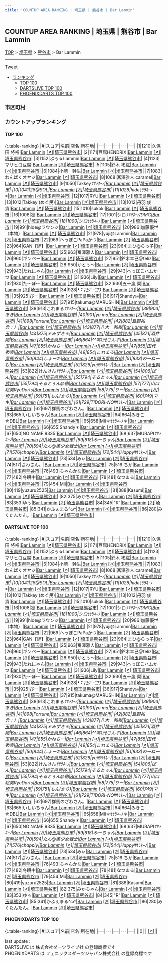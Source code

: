 ```yaml
---
title: 'COUNTUP AREA RANKING | 埼玉県 | 熊谷市 | Bar Lammin'
---
```

## COUNTUP AREA RANKING | 埼玉県 | 熊谷市 | Bar Lammin

[TOP](/darts/rank/) > [埼玉県](/darts/rank/埼玉県/) > [熊谷市](/darts/rank/埼玉県/熊谷市/) > Bar Lammin

___

<a href="https://twitter.com/share?ref_src=twsrc%5Etfw" data-text="COUNTUP AREA RANKING | 埼玉県熊谷市Bar Lammin" class="twitter-share-button" data-hashtags="DARTSLIVE,PHOENIXDARTS,darts,ダーツ" data-show-count="false">Tweet</a>

* [ランキング](#カウントアップランキング)
    * [TOP 100](#top-100)
    * [DARTSLIVE TOP 100](#dartslive-top-100)
    * [PHOENIXDARTS TOP 100](#phoenixdarts-top-100)

### 市区町村

<ul>

</ul>

### カウントアップランキング

#### TOP 100



{:.table-ranking}
|#|スコア|名前|店名|所在地|
|---|---|---|---|---|
|1|1210|<span class="rank-name-dl">久保田 將裕</span>|<a href="/darts/rank/shops/8ef6891cdf3d7c820d9b047a20a7ba1e.html">Bar Lammin</a> <a href="https://search.dartslive.com/jp/shop/8ef6891cdf3d7c820d9b047a20a7ba1e">[↗]</a>|<a href="/darts/rank/埼玉県/熊谷市">埼玉県熊谷市</a>|
|2|1171|<span class="rank-name-dl">豆腐HENDRIX</span>|<a href="/darts/rank/shops/8ef6891cdf3d7c820d9b047a20a7ba1e.html">Bar Lammin</a> <a href="https://search.dartslive.com/jp/shop/8ef6891cdf3d7c820d9b047a20a7ba1e">[↗]</a>|<a href="/darts/rank/埼玉県/熊谷市">埼玉県熊谷市</a>|
|3|1152|<span class="rank-name-dl">ぶぅ☆Lammin</span>|<a href="/darts/rank/shops/8ef6891cdf3d7c820d9b047a20a7ba1e.html">Bar Lammin</a> <a href="https://search.dartslive.com/jp/shop/8ef6891cdf3d7c820d9b047a20a7ba1e">[↗]</a>|<a href="/darts/rank/埼玉県/熊谷市">埼玉県熊谷市</a>|
|4|1123|<span class="rank-name-dl">マサヒロ豆腐</span>|<a href="/darts/rank/shops/8ef6891cdf3d7c820d9b047a20a7ba1e.html">Bar Lammin</a> <a href="https://search.dartslive.com/jp/shop/8ef6891cdf3d7c820d9b047a20a7ba1e">[↗]</a>|<a href="/darts/rank/埼玉県/熊谷市">埼玉県熊谷市</a>|
|5|1105|<span class="rank-name-dl">鈴木 彬紘</span>|<a href="/darts/rank/shops/8ef6891cdf3d7c820d9b047a20a7ba1e.html">Bar Lammin</a> <a href="https://search.dartslive.com/jp/shop/8ef6891cdf3d7c820d9b047a20a7ba1e">[↗]</a>|<a href="/darts/rank/埼玉県/熊谷市">埼玉県熊谷市</a>|
|6|1084|<span class="rank-name-dl">小﨑　幹生</span>|<a href="/darts/rank/shops/8ef6891cdf3d7c820d9b047a20a7ba1e.html">Bar Lammin</a> <a href="https://search.dartslive.com/jp/shop/8ef6891cdf3d7c820d9b047a20a7ba1e">[↗]</a>|<a href="/darts/rank/埼玉県/熊谷市">埼玉県熊谷市</a>|
|7|1083|<span class="rank-name-dl">わんぱくオヤジ</span>|<a href="/darts/rank/shops/8ef6891cdf3d7c820d9b047a20a7ba1e.html">Bar Lammin</a> <a href="https://search.dartslive.com/jp/shop/8ef6891cdf3d7c820d9b047a20a7ba1e">[↗]</a>|<a href="/darts/rank/埼玉県/熊谷市">埼玉県熊谷市</a>|
|8|1068|<span class="rank-name-dl">冨澤雅人 caramel</span>|<a href="/darts/rank/shops/8ef6891cdf3d7c820d9b047a20a7ba1e.html">Bar Lammin</a> <a href="https://search.dartslive.com/jp/shop/8ef6891cdf3d7c820d9b047a20a7ba1e">[↗]</a>|<a href="/darts/rank/埼玉県/熊谷市">埼玉県熊谷市</a>|
|9|1050|<span class="rank-name-dl">Takkey*ｻｻﾗﾈｰﾉ</span>|<a href="/darts/rank/shops/8ef6891cdf3d7c820d9b047a20a7ba1e.html">Bar Lammin</a> <a href="https://search.dartslive.com/jp/shop/8ef6891cdf3d7c820d9b047a20a7ba1e">[↗]</a>|<a href="/darts/rank/埼玉県/熊谷市">埼玉県熊谷市</a>|
|10|1041|<span class="rank-name-dl">28@SOL</span>|<a href="/darts/rank/shops/8ef6891cdf3d7c820d9b047a20a7ba1e.html">Bar Lammin</a> <a href="https://search.dartslive.com/jp/shop/8ef6891cdf3d7c820d9b047a20a7ba1e">[↗]</a>|<a href="/darts/rank/埼玉県/熊谷市">埼玉県熊谷市</a>|
|11|1026|<span class="rank-name-dl">hide*ｻｻﾗﾈｰﾉ*</span>|<a href="/darts/rank/shops/8ef6891cdf3d7c820d9b047a20a7ba1e.html">Bar Lammin</a> <a href="https://search.dartslive.com/jp/shop/8ef6891cdf3d7c820d9b047a20a7ba1e">[↗]</a>|<a href="/darts/rank/埼玉県/熊谷市">埼玉県熊谷市</a>|
|12|1017|<span class="rank-name-dl">RYU</span>|<a href="/darts/rank/shops/8ef6891cdf3d7c820d9b047a20a7ba1e.html">Bar Lammin</a> <a href="https://search.dartslive.com/jp/shop/8ef6891cdf3d7c820d9b047a20a7ba1e">[↗]</a>|<a href="/darts/rank/埼玉県/熊谷市">埼玉県熊谷市</a>|
|13|1012|<span class="rank-name-dl">Takkey (めぐ民)</span>|<a href="/darts/rank/shops/8ef6891cdf3d7c820d9b047a20a7ba1e.html">Bar Lammin</a> <a href="https://search.dartslive.com/jp/shop/8ef6891cdf3d7c820d9b047a20a7ba1e">[↗]</a>|<a href="/darts/rank/埼玉県/熊谷市">埼玉県熊谷市</a>|
|13|1012|<span class="rank-name-dl">丹羽 俊貴</span>|<a href="/darts/rank/shops/8ef6891cdf3d7c820d9b047a20a7ba1e.html">Bar Lammin</a> <a href="https://search.dartslive.com/jp/shop/8ef6891cdf3d7c820d9b047a20a7ba1e">[↗]</a>|<a href="/darts/rank/埼玉県/熊谷市">埼玉県熊谷市</a>|
|15|1010|<span class="rank-name-dl">sukoki</span>|<a href="/darts/rank/shops/8ef6891cdf3d7c820d9b047a20a7ba1e.html">Bar Lammin</a> <a href="https://search.dartslive.com/jp/shop/8ef6891cdf3d7c820d9b047a20a7ba1e">[↗]</a>|<a href="/darts/rank/埼玉県/熊谷市">埼玉県熊谷市</a>|
|16|1008|<span class="rank-name-dl">凛</span>|<a href="/darts/rank/shops/8ef6891cdf3d7c820d9b047a20a7ba1e.html">Bar Lammin</a> <a href="https://search.dartslive.com/jp/shop/8ef6891cdf3d7c820d9b047a20a7ba1e">[↗]</a>|<a href="/darts/rank/埼玉県/熊谷市">埼玉県熊谷市</a>|
|17|1001|<span class="rank-name-dl">シロ*ｻｻﾗﾈｰﾉ/DMC</span>|<a href="/darts/rank/shops/8ef6891cdf3d7c820d9b047a20a7ba1e.html">Bar Lammin</a> <a href="https://search.dartslive.com/jp/shop/8ef6891cdf3d7c820d9b047a20a7ba1e">[↗]</a>|<a href="/darts/rank/埼玉県/熊谷市">埼玉県熊谷市</a>|
|18|1000|<span class="rank-name-dl">シロ*ｻｻﾗﾈｰﾉ</span>|<a href="/darts/rank/shops/8ef6891cdf3d7c820d9b047a20a7ba1e.html">Bar Lammin</a> <a href="https://search.dartslive.com/jp/shop/8ef6891cdf3d7c820d9b047a20a7ba1e">[↗]</a>|<a href="/darts/rank/埼玉県/熊谷市">埼玉県熊谷市</a>|
|19|991|<span class="rank-name-dl">hide@ラウンジ</span>|<a href="/darts/rank/shops/8ef6891cdf3d7c820d9b047a20a7ba1e.html">Bar Lammin</a> <a href="https://search.dartslive.com/jp/shop/8ef6891cdf3d7c820d9b047a20a7ba1e">[↗]</a>|<a href="/darts/rank/埼玉県/熊谷市">埼玉県熊谷市</a>|
|20|986|<span class="rank-name-dl">加藤優世（本物）</span>|<a href="/darts/rank/shops/8ef6891cdf3d7c820d9b047a20a7ba1e.html">Bar Lammin</a> <a href="https://search.dartslive.com/jp/shop/8ef6891cdf3d7c820d9b047a20a7ba1e">[↗]</a>|<a href="/darts/rank/埼玉県/熊谷市">埼玉県熊谷市</a>|
|21|978|<span class="rank-name-dl">yuji@Lammin</span>|<a href="/darts/rank/shops/8ef6891cdf3d7c820d9b047a20a7ba1e.html">Bar Lammin</a> <a href="https://search.dartslive.com/jp/shop/8ef6891cdf3d7c820d9b047a20a7ba1e">[↗]</a>|<a href="/darts/rank/埼玉県/熊谷市">埼玉県熊谷市</a>|
|22|969|<span class="rank-name-dl">へっぽこPaPaかつ</span>|<a href="/darts/rank/shops/8ef6891cdf3d7c820d9b047a20a7ba1e.html">Bar Lammin</a> <a href="https://search.dartslive.com/jp/shop/8ef6891cdf3d7c820d9b047a20a7ba1e">[↗]</a>|<a href="/darts/rank/埼玉県/熊谷市">埼玉県熊谷市</a>|
|23|964|<span class="rank-name-dl">GAN【絆】</span>|<a href="/darts/rank/shops/8ef6891cdf3d7c820d9b047a20a7ba1e.html">Bar Lammin</a> <a href="https://search.dartslive.com/jp/shop/8ef6891cdf3d7c820d9b047a20a7ba1e">[↗]</a>|<a href="/darts/rank/埼玉県/熊谷市">埼玉県熊谷市</a>|
|23|964|<span class="rank-name-dl">まひ@らっ子</span>|<a href="/darts/rank/shops/8ef6891cdf3d7c820d9b047a20a7ba1e.html">Bar Lammin</a> <a href="https://search.dartslive.com/jp/shop/8ef6891cdf3d7c820d9b047a20a7ba1e">[↗]</a>|<a href="/darts/rank/埼玉県/熊谷市">埼玉県熊谷市</a>|
|25|963|<span class="rank-name-dl">冨澤雅人</span>|<a href="/darts/rank/shops/8ef6891cdf3d7c820d9b047a20a7ba1e.html">Bar Lammin</a> <a href="https://search.dartslive.com/jp/shop/8ef6891cdf3d7c820d9b047a20a7ba1e">[↗]</a>|<a href="/darts/rank/埼玉県/熊谷市">埼玉県熊谷市</a>|
|26|960|<span class="rank-name-dl">ギンペー</span>|<a href="/darts/rank/shops/8ef6891cdf3d7c820d9b047a20a7ba1e.html">Bar Lammin</a> <a href="https://search.dartslive.com/jp/shop/8ef6891cdf3d7c820d9b047a20a7ba1e">[↗]</a>|<a href="/darts/rank/埼玉県/熊谷市">埼玉県熊谷市</a>|
|27|951|<span class="rank-name-dl">鈴木幸己＠feliz</span>|<a href="/darts/rank/shops/8ef6891cdf3d7c820d9b047a20a7ba1e.html">Bar Lammin</a> <a href="https://search.dartslive.com/jp/shop/8ef6891cdf3d7c820d9b047a20a7ba1e">[↗]</a>|<a href="/darts/rank/埼玉県/熊谷市">埼玉県熊谷市</a>|
|28|950|<span class="rank-name-dl">かとぅ〜</span>|<a href="/darts/rank/shops/8ef6891cdf3d7c820d9b047a20a7ba1e.html">Bar Lammin</a> <a href="https://search.dartslive.com/jp/shop/8ef6891cdf3d7c820d9b047a20a7ba1e">[↗]</a>|<a href="/darts/rank/埼玉県/熊谷市">埼玉県熊谷市</a>|
|29|943|<span class="rank-name-dl">たれにゃん</span>|<a href="/darts/rank/shops/8ef6891cdf3d7c820d9b047a20a7ba1e.html">Bar Lammin</a> <a href="https://search.dartslive.com/jp/shop/8ef6891cdf3d7c820d9b047a20a7ba1e">[↗]</a>|<a href="/darts/rank/埼玉県/熊谷市">埼玉県熊谷市</a>|
|29|943|<span class="rank-name-dl">へっぽこハムかつ</span>|<a href="/darts/rank/shops/8ef6891cdf3d7c820d9b047a20a7ba1e.html">Bar Lammin</a> <a href="https://search.dartslive.com/jp/shop/8ef6891cdf3d7c820d9b047a20a7ba1e">[↗]</a>|<a href="/darts/rank/埼玉県/熊谷市">埼玉県熊谷市</a>|
|31|936|<span class="rank-name-dl">Lily</span>|<a href="/darts/rank/shops/8ef6891cdf3d7c820d9b047a20a7ba1e.html">Bar Lammin</a> <a href="https://search.dartslive.com/jp/shop/8ef6891cdf3d7c820d9b047a20a7ba1e">[↗]</a>|<a href="/darts/rank/埼玉県/熊谷市">埼玉県熊谷市</a>|
|32|930|<span class="rank-name-dl">た～ぼ～</span>|<a href="/darts/rank/shops/8ef6891cdf3d7c820d9b047a20a7ba1e.html">Bar Lammin</a> <a href="https://search.dartslive.com/jp/shop/8ef6891cdf3d7c820d9b047a20a7ba1e">[↗]</a>|<a href="/darts/rank/埼玉県/熊谷市">埼玉県熊谷市</a>|
|32|930|<span class="rank-name-dl">五十嵐 翼</span>|<a href="/darts/rank/shops/8ef6891cdf3d7c820d9b047a20a7ba1e.html">Bar Lammin</a> <a href="https://search.dartslive.com/jp/shop/8ef6891cdf3d7c820d9b047a20a7ba1e">[↗]</a>|<a href="/darts/rank/埼玉県/熊谷市">埼玉県熊谷市</a>|
|34|928|<span class="rank-name-dl">⠃⠍卍ｼﾞｰﾆｱｽ</span>|<a href="/darts/rank/shops/8ef6891cdf3d7c820d9b047a20a7ba1e.html">Bar Lammin</a> <a href="https://search.dartslive.com/jp/shop/8ef6891cdf3d7c820d9b047a20a7ba1e">[↗]</a>|<a href="/darts/rank/埼玉県/熊谷市">埼玉県熊谷市</a>|
|35|925|<span class="rank-name-dl">びー</span>|<a href="/darts/rank/shops/8ef6891cdf3d7c820d9b047a20a7ba1e.html">Bar Lammin</a> <a href="https://search.dartslive.com/jp/shop/8ef6891cdf3d7c820d9b047a20a7ba1e">[↗]</a>|<a href="/darts/rank/埼玉県/熊谷市">埼玉県熊谷市</a>|
|36|917|<span class="rank-name-dl">Shandy◎</span>|<a href="/darts/rank/shops/8ef6891cdf3d7c820d9b047a20a7ba1e.html">Bar Lammin</a> <a href="https://search.dartslive.com/jp/shop/8ef6891cdf3d7c820d9b047a20a7ba1e">[↗]</a>|<a href="/darts/rank/埼玉県/熊谷市">埼玉県熊谷市</a>|
|37|915|<span class="rank-name-dl">takuma@MARUSHIN</span>|<a href="/darts/rank/shops/8ef6891cdf3d7c820d9b047a20a7ba1e.html">Bar Lammin</a> <a href="https://search.dartslive.com/jp/shop/8ef6891cdf3d7c820d9b047a20a7ba1e">[↗]</a>|<a href="/darts/rank/埼玉県/熊谷市">埼玉県熊谷市</a>|
|38|913|<span class="rank-name-dl">これまる*ｻｻﾗﾈｰﾉ</span>|<a href="/darts/rank/shops/8ef6891cdf3d7c820d9b047a20a7ba1e.html">Bar Lammin</a> <a href="https://search.dartslive.com/jp/shop/8ef6891cdf3d7c820d9b047a20a7ba1e">[↗]</a>|<a href="/darts/rank/埼玉県/熊谷市">埼玉県熊谷市</a>|
|39|903|<span class="rank-name-dl">あき</span>|<a href="/darts/rank/shops/8ef6891cdf3d7c820d9b047a20a7ba1e.html">Bar Lammin</a> <a href="https://search.dartslive.com/jp/shop/8ef6891cdf3d7c820d9b047a20a7ba1e">[↗]</a>|<a href="/darts/rank/埼玉県/熊谷市">埼玉県熊谷市</a>|
|40|901|<span class="rank-name-dl">yu.ma</span>|<a href="/darts/rank/shops/8ef6891cdf3d7c820d9b047a20a7ba1e.html">Bar Lammin</a> <a href="https://search.dartslive.com/jp/shop/8ef6891cdf3d7c820d9b047a20a7ba1e">[↗]</a>|<a href="/darts/rank/埼玉県/熊谷市">埼玉県熊谷市</a>|
|41|898|<span class="rank-name-dl">Fortune</span>|<a href="/darts/rank/shops/8ef6891cdf3d7c820d9b047a20a7ba1e.html">Bar Lammin</a> <a href="https://search.dartslive.com/jp/shop/8ef6891cdf3d7c820d9b047a20a7ba1e">[↗]</a>|<a href="/darts/rank/埼玉県/熊谷市">埼玉県熊谷市</a>|
|42|882|<span class="rank-name-dl">島野祐典；）</span>|<a href="/darts/rank/shops/8ef6891cdf3d7c820d9b047a20a7ba1e.html">Bar Lammin</a> <a href="https://search.dartslive.com/jp/shop/8ef6891cdf3d7c820d9b047a20a7ba1e">[↗]</a>|<a href="/darts/rank/埼玉県/熊谷市">埼玉県熊谷市</a>|
|43|877|<span class="rank-name-dl">八木　和樹</span>|<a href="/darts/rank/shops/8ef6891cdf3d7c820d9b047a20a7ba1e.html">Bar Lammin</a> <a href="https://search.dartslive.com/jp/shop/8ef6891cdf3d7c820d9b047a20a7ba1e">[↗]</a>|<a href="/darts/rank/埼玉県/熊谷市">埼玉県熊谷市</a>|
|44|875|<span class="rank-name-dl">☞みずき☜</span>|<a href="/darts/rank/shops/8ef6891cdf3d7c820d9b047a20a7ba1e.html">Bar Lammin</a> <a href="https://search.dartslive.com/jp/shop/8ef6891cdf3d7c820d9b047a20a7ba1e">[↗]</a>|<a href="/darts/rank/埼玉県/熊谷市">埼玉県熊谷市</a>|
|45|871|<span class="rank-name-dl">酒井　剛</span>|<a href="/darts/rank/shops/8ef6891cdf3d7c820d9b047a20a7ba1e.html">Bar Lammin</a> <a href="https://search.dartslive.com/jp/shop/8ef6891cdf3d7c820d9b047a20a7ba1e">[↗]</a>|<a href="/darts/rank/埼玉県/熊谷市">埼玉県熊谷市</a>|
|46|864|<span class="rank-name-dl">^^零1兄さん平</span>|<a href="/darts/rank/shops/8ef6891cdf3d7c820d9b047a20a7ba1e.html">Bar Lammin</a> <a href="https://search.dartslive.com/jp/shop/8ef6891cdf3d7c820d9b047a20a7ba1e">[↗]</a>|<a href="/darts/rank/埼玉県/熊谷市">埼玉県熊谷市</a>|
|47|855|<span class="rank-name-dl">かねちー</span>|<a href="/darts/rank/shops/8ef6891cdf3d7c820d9b047a20a7ba1e.html">Bar Lammin</a> <a href="https://search.dartslive.com/jp/shop/8ef6891cdf3d7c820d9b047a20a7ba1e">[↗]</a>|<a href="/darts/rank/埼玉県/熊谷市">埼玉県熊谷市</a>|
|47|855|<span class="rank-name-dl">田代　秀実</span>|<a href="/darts/rank/shops/8ef6891cdf3d7c820d9b047a20a7ba1e.html">Bar Lammin</a> <a href="https://search.dartslive.com/jp/shop/8ef6891cdf3d7c820d9b047a20a7ba1e">[↗]</a>|<a href="/darts/rank/埼玉県/熊谷市">埼玉県熊谷市</a>|
|49|854|<span class="rank-name-dl">これまる</span>|<a href="/darts/rank/shops/8ef6891cdf3d7c820d9b047a20a7ba1e.html">Bar Lammin</a> <a href="https://search.dartslive.com/jp/shop/8ef6891cdf3d7c820d9b047a20a7ba1e">[↗]</a>|<a href="/darts/rank/埼玉県/熊谷市">埼玉県熊谷市</a>|
|50|844|<span class="rank-name-dl">しょーた</span>|<a href="/darts/rank/shops/8ef6891cdf3d7c820d9b047a20a7ba1e.html">Bar Lammin</a> <a href="https://search.dartslive.com/jp/shop/8ef6891cdf3d7c820d9b047a20a7ba1e">[↗]</a>|<a href="/darts/rank/埼玉県/熊谷市">埼玉県熊谷市</a>|
|51|833|<span class="rank-name-dl">のーねーむ</span>|<a href="/darts/rank/shops/8ef6891cdf3d7c820d9b047a20a7ba1e.html">Bar Lammin</a> <a href="https://search.dartslive.com/jp/shop/8ef6891cdf3d7c820d9b047a20a7ba1e">[↗]</a>|<a href="/darts/rank/埼玉県/熊谷市">埼玉県熊谷市</a>|
|52|826|<span class="rank-name-dl">yuji*ｻｻﾗﾈｰﾉ</span>|<a href="/darts/rank/shops/8ef6891cdf3d7c820d9b047a20a7ba1e.html">Bar Lammin</a> <a href="https://search.dartslive.com/jp/shop/8ef6891cdf3d7c820d9b047a20a7ba1e">[↗]</a>|<a href="/darts/rank/埼玉県/熊谷市">埼玉県熊谷市</a>|
|53|822|<span class="rank-name-dl">けんけん*ｻｻﾗﾈｰﾉ</span>|<a href="/darts/rank/shops/8ef6891cdf3d7c820d9b047a20a7ba1e.html">Bar Lammin</a> <a href="https://search.dartslive.com/jp/shop/8ef6891cdf3d7c820d9b047a20a7ba1e">[↗]</a>|<a href="/darts/rank/埼玉県/熊谷市">埼玉県熊谷市</a>|
|54|806|<span class="rank-name-dl">ぱん</span>|<a href="/darts/rank/shops/8ef6891cdf3d7c820d9b047a20a7ba1e.html">Bar Lammin</a> <a href="https://search.dartslive.com/jp/shop/8ef6891cdf3d7c820d9b047a20a7ba1e">[↗]</a>|<a href="/darts/rank/埼玉県/熊谷市">埼玉県熊谷市</a>|
|55|794|<span class="rank-name-dl">そるとぅん</span>|<a href="/darts/rank/shops/8ef6891cdf3d7c820d9b047a20a7ba1e.html">Bar Lammin</a> <a href="https://search.dartslive.com/jp/shop/8ef6891cdf3d7c820d9b047a20a7ba1e">[↗]</a>|<a href="/darts/rank/埼玉県/熊谷市">埼玉県熊谷市</a>|
|55|794|<span class="rank-name-dl">そるとぅん@樹</span>|<a href="/darts/rank/shops/8ef6891cdf3d7c820d9b047a20a7ba1e.html">Bar Lammin</a> <a href="https://search.dartslive.com/jp/shop/8ef6891cdf3d7c820d9b047a20a7ba1e">[↗]</a>|<a href="/darts/rank/埼玉県/熊谷市">埼玉県熊谷市</a>|
|57|777|<span class="rank-name-dl">山口絵美RyuDarts</span>|<a href="/darts/rank/shops/8ef6891cdf3d7c820d9b047a20a7ba1e.html">Bar Lammin</a> <a href="https://search.dartslive.com/jp/shop/8ef6891cdf3d7c820d9b047a20a7ba1e">[↗]</a>|<a href="/darts/rank/埼玉県/熊谷市">埼玉県熊谷市</a>|
|58|775|<span class="rank-name-dl">りー</span>|<a href="/darts/rank/shops/8ef6891cdf3d7c820d9b047a20a7ba1e.html">Bar Lammin</a> <a href="https://search.dartslive.com/jp/shop/8ef6891cdf3d7c820d9b047a20a7ba1e">[↗]</a>|<a href="/darts/rank/埼玉県/熊谷市">埼玉県熊谷市</a>|
|59|751|<span class="rank-name-dl">もん(かり)</span>|<a href="/darts/rank/shops/8ef6891cdf3d7c820d9b047a20a7ba1e.html">Bar Lammin</a> <a href="https://search.dartslive.com/jp/shop/8ef6891cdf3d7c820d9b047a20a7ba1e">[↗]</a>|<a href="/darts/rank/埼玉県/熊谷市">埼玉県熊谷市</a>|
|60|749|<span class="rank-name-dl">マキ</span>|<a href="/darts/rank/shops/8ef6891cdf3d7c820d9b047a20a7ba1e.html">Bar Lammin</a> <a href="https://search.dartslive.com/jp/shop/8ef6891cdf3d7c820d9b047a20a7ba1e">[↗]</a>|<a href="/darts/rank/埼玉県/熊谷市">埼玉県熊谷市</a>|
|61|729|<span class="rank-name-dl">TIDORI-NO*ｻｻﾗﾈｰﾉ</span>|<a href="/darts/rank/shops/8ef6891cdf3d7c820d9b047a20a7ba1e.html">Bar Lammin</a> <a href="https://search.dartslive.com/jp/shop/8ef6891cdf3d7c820d9b047a20a7ba1e">[↗]</a>|<a href="/darts/rank/埼玉県/熊谷市">埼玉県熊谷市</a>|
|62|697|<span class="rank-name-dl">群馬のざわさん。</span>|<a href="/darts/rank/shops/8ef6891cdf3d7c820d9b047a20a7ba1e.html">Bar Lammin</a> <a href="https://search.dartslive.com/jp/shop/8ef6891cdf3d7c820d9b047a20a7ba1e">[↗]</a>|<a href="/darts/rank/埼玉県/熊谷市">埼玉県熊谷市</a>|
|63|665|<span class="rank-name-dl">いしいちゃん</span>|<a href="/darts/rank/shops/8ef6891cdf3d7c820d9b047a20a7ba1e.html">Bar Lammin</a> <a href="https://search.dartslive.com/jp/shop/8ef6891cdf3d7c820d9b047a20a7ba1e">[↗]</a>|<a href="/darts/rank/埼玉県/熊谷市">埼玉県熊谷市</a>|
|64|664|<span class="rank-name-dl">みきこ☆DBL</span>|<a href="/darts/rank/shops/8ef6891cdf3d7c820d9b047a20a7ba1e.html">Bar Lammin</a> <a href="https://search.dartslive.com/jp/shop/8ef6891cdf3d7c820d9b047a20a7ba1e">[↗]</a>|<a href="/darts/rank/埼玉県/熊谷市">埼玉県熊谷市</a>|
|65|658|<span class="rank-name-dl">Mii＊ｻｻﾗﾈｰﾉ＊</span>|<a href="/darts/rank/shops/8ef6891cdf3d7c820d9b047a20a7ba1e.html">Bar Lammin</a> <a href="https://search.dartslive.com/jp/shop/8ef6891cdf3d7c820d9b047a20a7ba1e">[↗]</a>|<a href="/darts/rank/埼玉県/熊谷市">埼玉県熊谷市</a>|
|66|655|<span class="rank-name-dl">Shandy＊</span>|<a href="/darts/rank/shops/8ef6891cdf3d7c820d9b047a20a7ba1e.html">Bar Lammin</a> <a href="https://search.dartslive.com/jp/shop/8ef6891cdf3d7c820d9b047a20a7ba1e">[↗]</a>|<a href="/darts/rank/埼玉県/熊谷市">埼玉県熊谷市</a>|
|67|650|<span class="rank-name-dl">NO NAME 9335</span>|<a href="/darts/rank/shops/8ef6891cdf3d7c820d9b047a20a7ba1e.html">Bar Lammin</a> <a href="https://search.dartslive.com/jp/shop/8ef6891cdf3d7c820d9b047a20a7ba1e">[↗]</a>|<a href="/darts/rank/埼玉県/熊谷市">埼玉県熊谷市</a>|
|68|637|<span class="rank-name-dl">MURAPI*ｻｻﾗﾈｰﾉ</span>|<a href="/darts/rank/shops/8ef6891cdf3d7c820d9b047a20a7ba1e.html">Bar Lammin</a> <a href="https://search.dartslive.com/jp/shop/8ef6891cdf3d7c820d9b047a20a7ba1e">[↗]</a>|<a href="/darts/rank/埼玉県/熊谷市">埼玉県熊谷市</a>|
|69|618|<span class="rank-name-dl">みーちゃん</span>|<a href="/darts/rank/shops/8ef6891cdf3d7c820d9b047a20a7ba1e.html">Bar Lammin</a> <a href="https://search.dartslive.com/jp/shop/8ef6891cdf3d7c820d9b047a20a7ba1e">[↗]</a>|<a href="/darts/rank/埼玉県/熊谷市">埼玉県熊谷市</a>|
|70|594|<span class="rank-name-dl">たん@美少女戦士</span>|<a href="/darts/rank/shops/8ef6891cdf3d7c820d9b047a20a7ba1e.html">Bar Lammin</a> <a href="https://search.dartslive.com/jp/shop/8ef6891cdf3d7c820d9b047a20a7ba1e">[↗]</a>|<a href="/darts/rank/埼玉県/熊谷市">埼玉県熊谷市</a>|
|71|576|<span class="rank-name-dl">chappiy</span>|<a href="/darts/rank/shops/8ef6891cdf3d7c820d9b047a20a7ba1e.html">Bar Lammin</a> <a href="https://search.dartslive.com/jp/shop/8ef6891cdf3d7c820d9b047a20a7ba1e">[↗]</a>|<a href="/darts/rank/埼玉県/熊谷市">埼玉県熊谷市</a>|
|72|544|<span class="rank-name-dl">Happy*ｻｻﾗﾈｰﾉ</span>|<a href="/darts/rank/shops/8ef6891cdf3d7c820d9b047a20a7ba1e.html">Bar Lammin</a> <a href="https://search.dartslive.com/jp/shop/8ef6891cdf3d7c820d9b047a20a7ba1e">[↗]</a>|<a href="/darts/rank/埼玉県/熊谷市">埼玉県熊谷市</a>|
|73|534|<span class="rank-name-dl">みぃ</span>|<a href="/darts/rank/shops/8ef6891cdf3d7c820d9b047a20a7ba1e.html">Bar Lammin</a> <a href="https://search.dartslive.com/jp/shop/8ef6891cdf3d7c820d9b047a20a7ba1e">[↗]</a>|<a href="/darts/rank/埼玉県/熊谷市">埼玉県熊谷市</a>|
|74|517|<span class="rank-name-dl">ざわさん。</span>|<a href="/darts/rank/shops/8ef6891cdf3d7c820d9b047a20a7ba1e.html">Bar Lammin</a> <a href="https://search.dartslive.com/jp/shop/8ef6891cdf3d7c820d9b047a20a7ba1e">[↗]</a>|<a href="/darts/rank/埼玉県/熊谷市">埼玉県熊谷市</a>|
|75|516|<span class="rank-name-dl">ちか</span>|<a href="/darts/rank/shops/8ef6891cdf3d7c820d9b047a20a7ba1e.html">Bar Lammin</a> <a href="https://search.dartslive.com/jp/shop/8ef6891cdf3d7c820d9b047a20a7ba1e">[↗]</a>|<a href="/darts/rank/埼玉県/熊谷市">埼玉県熊谷市</a>|
|76|493|<span class="rank-name-dl">ちゃんかな</span>|<a href="/darts/rank/shops/8ef6891cdf3d7c820d9b047a20a7ba1e.html">Bar Lammin</a> <a href="https://search.dartslive.com/jp/shop/8ef6891cdf3d7c820d9b047a20a7ba1e">[↗]</a>|<a href="/darts/rank/埼玉県/熊谷市">埼玉県熊谷市</a>|
|77|482|<span class="rank-name-dl">冬眠中</span>|<a href="/darts/rank/shops/8ef6891cdf3d7c820d9b047a20a7ba1e.html">Bar Lammin</a> <a href="https://search.dartslive.com/jp/shop/8ef6891cdf3d7c820d9b047a20a7ba1e">[↗]</a>|<a href="/darts/rank/埼玉県/熊谷市">埼玉県熊谷市</a>|
|78|481|<span class="rank-name-dl">なつまる</span>|<a href="/darts/rank/shops/8ef6891cdf3d7c820d9b047a20a7ba1e.html">Bar Lammin</a> <a href="https://search.dartslive.com/jp/shop/8ef6891cdf3d7c820d9b047a20a7ba1e">[↗]</a>|<a href="/darts/rank/埼玉県/熊谷市">埼玉県熊谷市</a>|
|79|454|<span class="rank-name-dl">Mii</span>|<a href="/darts/rank/shops/8ef6891cdf3d7c820d9b047a20a7ba1e.html">Bar Lammin</a> <a href="https://search.dartslive.com/jp/shop/8ef6891cdf3d7c820d9b047a20a7ba1e">[↗]</a>|<a href="/darts/rank/埼玉県/熊谷市">埼玉県熊谷市</a>|
|80|419|<span class="rank-name-dl">yuzuru2525</span>|<a href="/darts/rank/shops/8ef6891cdf3d7c820d9b047a20a7ba1e.html">Bar Lammin</a> <a href="https://search.dartslive.com/jp/shop/8ef6891cdf3d7c820d9b047a20a7ba1e">[↗]</a>|<a href="/darts/rank/埼玉県/熊谷市">埼玉県熊谷市</a>|
|81|388|<span class="rank-name-dl">Kasumi</span>|<a href="/darts/rank/shops/8ef6891cdf3d7c820d9b047a20a7ba1e.html">Bar Lammin</a> <a href="https://search.dartslive.com/jp/shop/8ef6891cdf3d7c820d9b047a20a7ba1e">[↗]</a>|<a href="/darts/rank/埼玉県/熊谷市">埼玉県熊谷市</a>|
|82|375|<span class="rank-name-dl">みかちゃん</span>|<a href="/darts/rank/shops/8ef6891cdf3d7c820d9b047a20a7ba1e.html">Bar Lammin</a> <a href="https://search.dartslive.com/jp/shop/8ef6891cdf3d7c820d9b047a20a7ba1e">[↗]</a>|<a href="/darts/rank/埼玉県/熊谷市">埼玉県熊谷市</a>|
|83|353|<span class="rank-name-dl">ゆぅ</span>|<a href="/darts/rank/shops/8ef6891cdf3d7c820d9b047a20a7ba1e.html">Bar Lammin</a> <a href="https://search.dartslive.com/jp/shop/8ef6891cdf3d7c820d9b047a20a7ba1e">[↗]</a>|<a href="/darts/rank/埼玉県/熊谷市">埼玉県熊谷市</a>|
|84|345|<span class="rank-name-dl">&quot;R&quot;</span>|<a href="/darts/rank/shops/8ef6891cdf3d7c820d9b047a20a7ba1e.html">Bar Lammin</a> <a href="https://search.dartslive.com/jp/shop/8ef6891cdf3d7c820d9b047a20a7ba1e">[↗]</a>|<a href="/darts/rank/埼玉県/熊谷市">埼玉県熊谷市</a>|
|85|341|<span class="rank-name-dl">かふぇまる^ω^</span>|<a href="/darts/rank/shops/8ef6891cdf3d7c820d9b047a20a7ba1e.html">Bar Lammin</a> <a href="https://search.dartslive.com/jp/shop/8ef6891cdf3d7c820d9b047a20a7ba1e">[↗]</a>|<a href="/darts/rank/埼玉県/熊谷市">埼玉県熊谷市</a>|
|86|280|<span class="rank-name-dl">みくたんたん。</span>|<a href="/darts/rank/shops/8ef6891cdf3d7c820d9b047a20a7ba1e.html">Bar Lammin</a> <a href="https://search.dartslive.com/jp/shop/8ef6891cdf3d7c820d9b047a20a7ba1e">[↗]</a>|<a href="/darts/rank/埼玉県/熊谷市">埼玉県熊谷市</a>|


#### DARTSLIVE TOP 100



{:.table-ranking}
|#|スコア|名前|店名|所在地|
|---|---|---|---|---|
|1|1210|<span class="rank-name-dl">久保田 將裕</span>|<a href="/darts/rank/shops/8ef6891cdf3d7c820d9b047a20a7ba1e.html">Bar Lammin</a> <a href="https://search.dartslive.com/jp/shop/8ef6891cdf3d7c820d9b047a20a7ba1e">[↗]</a>|<a href="/darts/rank/埼玉県/熊谷市">埼玉県熊谷市</a>|
|2|1171|<span class="rank-name-dl">豆腐HENDRIX</span>|<a href="/darts/rank/shops/8ef6891cdf3d7c820d9b047a20a7ba1e.html">Bar Lammin</a> <a href="https://search.dartslive.com/jp/shop/8ef6891cdf3d7c820d9b047a20a7ba1e">[↗]</a>|<a href="/darts/rank/埼玉県/熊谷市">埼玉県熊谷市</a>|
|3|1152|<span class="rank-name-dl">ぶぅ☆Lammin</span>|<a href="/darts/rank/shops/8ef6891cdf3d7c820d9b047a20a7ba1e.html">Bar Lammin</a> <a href="https://search.dartslive.com/jp/shop/8ef6891cdf3d7c820d9b047a20a7ba1e">[↗]</a>|<a href="/darts/rank/埼玉県/熊谷市">埼玉県熊谷市</a>|
|4|1123|<span class="rank-name-dl">マサヒロ豆腐</span>|<a href="/darts/rank/shops/8ef6891cdf3d7c820d9b047a20a7ba1e.html">Bar Lammin</a> <a href="https://search.dartslive.com/jp/shop/8ef6891cdf3d7c820d9b047a20a7ba1e">[↗]</a>|<a href="/darts/rank/埼玉県/熊谷市">埼玉県熊谷市</a>|
|5|1105|<span class="rank-name-dl">鈴木 彬紘</span>|<a href="/darts/rank/shops/8ef6891cdf3d7c820d9b047a20a7ba1e.html">Bar Lammin</a> <a href="https://search.dartslive.com/jp/shop/8ef6891cdf3d7c820d9b047a20a7ba1e">[↗]</a>|<a href="/darts/rank/埼玉県/熊谷市">埼玉県熊谷市</a>|
|6|1084|<span class="rank-name-dl">小﨑　幹生</span>|<a href="/darts/rank/shops/8ef6891cdf3d7c820d9b047a20a7ba1e.html">Bar Lammin</a> <a href="https://search.dartslive.com/jp/shop/8ef6891cdf3d7c820d9b047a20a7ba1e">[↗]</a>|<a href="/darts/rank/埼玉県/熊谷市">埼玉県熊谷市</a>|
|7|1083|<span class="rank-name-dl">わんぱくオヤジ</span>|<a href="/darts/rank/shops/8ef6891cdf3d7c820d9b047a20a7ba1e.html">Bar Lammin</a> <a href="https://search.dartslive.com/jp/shop/8ef6891cdf3d7c820d9b047a20a7ba1e">[↗]</a>|<a href="/darts/rank/埼玉県/熊谷市">埼玉県熊谷市</a>|
|8|1068|<span class="rank-name-dl">冨澤雅人 caramel</span>|<a href="/darts/rank/shops/8ef6891cdf3d7c820d9b047a20a7ba1e.html">Bar Lammin</a> <a href="https://search.dartslive.com/jp/shop/8ef6891cdf3d7c820d9b047a20a7ba1e">[↗]</a>|<a href="/darts/rank/埼玉県/熊谷市">埼玉県熊谷市</a>|
|9|1050|<span class="rank-name-dl">Takkey*ｻｻﾗﾈｰﾉ</span>|<a href="/darts/rank/shops/8ef6891cdf3d7c820d9b047a20a7ba1e.html">Bar Lammin</a> <a href="https://search.dartslive.com/jp/shop/8ef6891cdf3d7c820d9b047a20a7ba1e">[↗]</a>|<a href="/darts/rank/埼玉県/熊谷市">埼玉県熊谷市</a>|
|10|1041|<span class="rank-name-dl">28@SOL</span>|<a href="/darts/rank/shops/8ef6891cdf3d7c820d9b047a20a7ba1e.html">Bar Lammin</a> <a href="https://search.dartslive.com/jp/shop/8ef6891cdf3d7c820d9b047a20a7ba1e">[↗]</a>|<a href="/darts/rank/埼玉県/熊谷市">埼玉県熊谷市</a>|
|11|1026|<span class="rank-name-dl">hide*ｻｻﾗﾈｰﾉ*</span>|<a href="/darts/rank/shops/8ef6891cdf3d7c820d9b047a20a7ba1e.html">Bar Lammin</a> <a href="https://search.dartslive.com/jp/shop/8ef6891cdf3d7c820d9b047a20a7ba1e">[↗]</a>|<a href="/darts/rank/埼玉県/熊谷市">埼玉県熊谷市</a>|
|12|1017|<span class="rank-name-dl">RYU</span>|<a href="/darts/rank/shops/8ef6891cdf3d7c820d9b047a20a7ba1e.html">Bar Lammin</a> <a href="https://search.dartslive.com/jp/shop/8ef6891cdf3d7c820d9b047a20a7ba1e">[↗]</a>|<a href="/darts/rank/埼玉県/熊谷市">埼玉県熊谷市</a>|
|13|1012|<span class="rank-name-dl">Takkey (めぐ民)</span>|<a href="/darts/rank/shops/8ef6891cdf3d7c820d9b047a20a7ba1e.html">Bar Lammin</a> <a href="https://search.dartslive.com/jp/shop/8ef6891cdf3d7c820d9b047a20a7ba1e">[↗]</a>|<a href="/darts/rank/埼玉県/熊谷市">埼玉県熊谷市</a>|
|13|1012|<span class="rank-name-dl">丹羽 俊貴</span>|<a href="/darts/rank/shops/8ef6891cdf3d7c820d9b047a20a7ba1e.html">Bar Lammin</a> <a href="https://search.dartslive.com/jp/shop/8ef6891cdf3d7c820d9b047a20a7ba1e">[↗]</a>|<a href="/darts/rank/埼玉県/熊谷市">埼玉県熊谷市</a>|
|15|1010|<span class="rank-name-dl">sukoki</span>|<a href="/darts/rank/shops/8ef6891cdf3d7c820d9b047a20a7ba1e.html">Bar Lammin</a> <a href="https://search.dartslive.com/jp/shop/8ef6891cdf3d7c820d9b047a20a7ba1e">[↗]</a>|<a href="/darts/rank/埼玉県/熊谷市">埼玉県熊谷市</a>|
|16|1008|<span class="rank-name-dl">凛</span>|<a href="/darts/rank/shops/8ef6891cdf3d7c820d9b047a20a7ba1e.html">Bar Lammin</a> <a href="https://search.dartslive.com/jp/shop/8ef6891cdf3d7c820d9b047a20a7ba1e">[↗]</a>|<a href="/darts/rank/埼玉県/熊谷市">埼玉県熊谷市</a>|
|17|1001|<span class="rank-name-dl">シロ*ｻｻﾗﾈｰﾉ/DMC</span>|<a href="/darts/rank/shops/8ef6891cdf3d7c820d9b047a20a7ba1e.html">Bar Lammin</a> <a href="https://search.dartslive.com/jp/shop/8ef6891cdf3d7c820d9b047a20a7ba1e">[↗]</a>|<a href="/darts/rank/埼玉県/熊谷市">埼玉県熊谷市</a>|
|18|1000|<span class="rank-name-dl">シロ*ｻｻﾗﾈｰﾉ</span>|<a href="/darts/rank/shops/8ef6891cdf3d7c820d9b047a20a7ba1e.html">Bar Lammin</a> <a href="https://search.dartslive.com/jp/shop/8ef6891cdf3d7c820d9b047a20a7ba1e">[↗]</a>|<a href="/darts/rank/埼玉県/熊谷市">埼玉県熊谷市</a>|
|19|991|<span class="rank-name-dl">hide@ラウンジ</span>|<a href="/darts/rank/shops/8ef6891cdf3d7c820d9b047a20a7ba1e.html">Bar Lammin</a> <a href="https://search.dartslive.com/jp/shop/8ef6891cdf3d7c820d9b047a20a7ba1e">[↗]</a>|<a href="/darts/rank/埼玉県/熊谷市">埼玉県熊谷市</a>|
|20|986|<span class="rank-name-dl">加藤優世（本物）</span>|<a href="/darts/rank/shops/8ef6891cdf3d7c820d9b047a20a7ba1e.html">Bar Lammin</a> <a href="https://search.dartslive.com/jp/shop/8ef6891cdf3d7c820d9b047a20a7ba1e">[↗]</a>|<a href="/darts/rank/埼玉県/熊谷市">埼玉県熊谷市</a>|
|21|978|<span class="rank-name-dl">yuji@Lammin</span>|<a href="/darts/rank/shops/8ef6891cdf3d7c820d9b047a20a7ba1e.html">Bar Lammin</a> <a href="https://search.dartslive.com/jp/shop/8ef6891cdf3d7c820d9b047a20a7ba1e">[↗]</a>|<a href="/darts/rank/埼玉県/熊谷市">埼玉県熊谷市</a>|
|22|969|<span class="rank-name-dl">へっぽこPaPaかつ</span>|<a href="/darts/rank/shops/8ef6891cdf3d7c820d9b047a20a7ba1e.html">Bar Lammin</a> <a href="https://search.dartslive.com/jp/shop/8ef6891cdf3d7c820d9b047a20a7ba1e">[↗]</a>|<a href="/darts/rank/埼玉県/熊谷市">埼玉県熊谷市</a>|
|23|964|<span class="rank-name-dl">GAN【絆】</span>|<a href="/darts/rank/shops/8ef6891cdf3d7c820d9b047a20a7ba1e.html">Bar Lammin</a> <a href="https://search.dartslive.com/jp/shop/8ef6891cdf3d7c820d9b047a20a7ba1e">[↗]</a>|<a href="/darts/rank/埼玉県/熊谷市">埼玉県熊谷市</a>|
|23|964|<span class="rank-name-dl">まひ@らっ子</span>|<a href="/darts/rank/shops/8ef6891cdf3d7c820d9b047a20a7ba1e.html">Bar Lammin</a> <a href="https://search.dartslive.com/jp/shop/8ef6891cdf3d7c820d9b047a20a7ba1e">[↗]</a>|<a href="/darts/rank/埼玉県/熊谷市">埼玉県熊谷市</a>|
|25|963|<span class="rank-name-dl">冨澤雅人</span>|<a href="/darts/rank/shops/8ef6891cdf3d7c820d9b047a20a7ba1e.html">Bar Lammin</a> <a href="https://search.dartslive.com/jp/shop/8ef6891cdf3d7c820d9b047a20a7ba1e">[↗]</a>|<a href="/darts/rank/埼玉県/熊谷市">埼玉県熊谷市</a>|
|26|960|<span class="rank-name-dl">ギンペー</span>|<a href="/darts/rank/shops/8ef6891cdf3d7c820d9b047a20a7ba1e.html">Bar Lammin</a> <a href="https://search.dartslive.com/jp/shop/8ef6891cdf3d7c820d9b047a20a7ba1e">[↗]</a>|<a href="/darts/rank/埼玉県/熊谷市">埼玉県熊谷市</a>|
|27|951|<span class="rank-name-dl">鈴木幸己＠feliz</span>|<a href="/darts/rank/shops/8ef6891cdf3d7c820d9b047a20a7ba1e.html">Bar Lammin</a> <a href="https://search.dartslive.com/jp/shop/8ef6891cdf3d7c820d9b047a20a7ba1e">[↗]</a>|<a href="/darts/rank/埼玉県/熊谷市">埼玉県熊谷市</a>|
|28|950|<span class="rank-name-dl">かとぅ〜</span>|<a href="/darts/rank/shops/8ef6891cdf3d7c820d9b047a20a7ba1e.html">Bar Lammin</a> <a href="https://search.dartslive.com/jp/shop/8ef6891cdf3d7c820d9b047a20a7ba1e">[↗]</a>|<a href="/darts/rank/埼玉県/熊谷市">埼玉県熊谷市</a>|
|29|943|<span class="rank-name-dl">たれにゃん</span>|<a href="/darts/rank/shops/8ef6891cdf3d7c820d9b047a20a7ba1e.html">Bar Lammin</a> <a href="https://search.dartslive.com/jp/shop/8ef6891cdf3d7c820d9b047a20a7ba1e">[↗]</a>|<a href="/darts/rank/埼玉県/熊谷市">埼玉県熊谷市</a>|
|29|943|<span class="rank-name-dl">へっぽこハムかつ</span>|<a href="/darts/rank/shops/8ef6891cdf3d7c820d9b047a20a7ba1e.html">Bar Lammin</a> <a href="https://search.dartslive.com/jp/shop/8ef6891cdf3d7c820d9b047a20a7ba1e">[↗]</a>|<a href="/darts/rank/埼玉県/熊谷市">埼玉県熊谷市</a>|
|31|936|<span class="rank-name-dl">Lily</span>|<a href="/darts/rank/shops/8ef6891cdf3d7c820d9b047a20a7ba1e.html">Bar Lammin</a> <a href="https://search.dartslive.com/jp/shop/8ef6891cdf3d7c820d9b047a20a7ba1e">[↗]</a>|<a href="/darts/rank/埼玉県/熊谷市">埼玉県熊谷市</a>|
|32|930|<span class="rank-name-dl">た～ぼ～</span>|<a href="/darts/rank/shops/8ef6891cdf3d7c820d9b047a20a7ba1e.html">Bar Lammin</a> <a href="https://search.dartslive.com/jp/shop/8ef6891cdf3d7c820d9b047a20a7ba1e">[↗]</a>|<a href="/darts/rank/埼玉県/熊谷市">埼玉県熊谷市</a>|
|32|930|<span class="rank-name-dl">五十嵐 翼</span>|<a href="/darts/rank/shops/8ef6891cdf3d7c820d9b047a20a7ba1e.html">Bar Lammin</a> <a href="https://search.dartslive.com/jp/shop/8ef6891cdf3d7c820d9b047a20a7ba1e">[↗]</a>|<a href="/darts/rank/埼玉県/熊谷市">埼玉県熊谷市</a>|
|34|928|<span class="rank-name-dl">⠃⠍卍ｼﾞｰﾆｱｽ</span>|<a href="/darts/rank/shops/8ef6891cdf3d7c820d9b047a20a7ba1e.html">Bar Lammin</a> <a href="https://search.dartslive.com/jp/shop/8ef6891cdf3d7c820d9b047a20a7ba1e">[↗]</a>|<a href="/darts/rank/埼玉県/熊谷市">埼玉県熊谷市</a>|
|35|925|<span class="rank-name-dl">びー</span>|<a href="/darts/rank/shops/8ef6891cdf3d7c820d9b047a20a7ba1e.html">Bar Lammin</a> <a href="https://search.dartslive.com/jp/shop/8ef6891cdf3d7c820d9b047a20a7ba1e">[↗]</a>|<a href="/darts/rank/埼玉県/熊谷市">埼玉県熊谷市</a>|
|36|917|<span class="rank-name-dl">Shandy◎</span>|<a href="/darts/rank/shops/8ef6891cdf3d7c820d9b047a20a7ba1e.html">Bar Lammin</a> <a href="https://search.dartslive.com/jp/shop/8ef6891cdf3d7c820d9b047a20a7ba1e">[↗]</a>|<a href="/darts/rank/埼玉県/熊谷市">埼玉県熊谷市</a>|
|37|915|<span class="rank-name-dl">takuma@MARUSHIN</span>|<a href="/darts/rank/shops/8ef6891cdf3d7c820d9b047a20a7ba1e.html">Bar Lammin</a> <a href="https://search.dartslive.com/jp/shop/8ef6891cdf3d7c820d9b047a20a7ba1e">[↗]</a>|<a href="/darts/rank/埼玉県/熊谷市">埼玉県熊谷市</a>|
|38|913|<span class="rank-name-dl">これまる*ｻｻﾗﾈｰﾉ</span>|<a href="/darts/rank/shops/8ef6891cdf3d7c820d9b047a20a7ba1e.html">Bar Lammin</a> <a href="https://search.dartslive.com/jp/shop/8ef6891cdf3d7c820d9b047a20a7ba1e">[↗]</a>|<a href="/darts/rank/埼玉県/熊谷市">埼玉県熊谷市</a>|
|39|903|<span class="rank-name-dl">あき</span>|<a href="/darts/rank/shops/8ef6891cdf3d7c820d9b047a20a7ba1e.html">Bar Lammin</a> <a href="https://search.dartslive.com/jp/shop/8ef6891cdf3d7c820d9b047a20a7ba1e">[↗]</a>|<a href="/darts/rank/埼玉県/熊谷市">埼玉県熊谷市</a>|
|40|901|<span class="rank-name-dl">yu.ma</span>|<a href="/darts/rank/shops/8ef6891cdf3d7c820d9b047a20a7ba1e.html">Bar Lammin</a> <a href="https://search.dartslive.com/jp/shop/8ef6891cdf3d7c820d9b047a20a7ba1e">[↗]</a>|<a href="/darts/rank/埼玉県/熊谷市">埼玉県熊谷市</a>|
|41|898|<span class="rank-name-dl">Fortune</span>|<a href="/darts/rank/shops/8ef6891cdf3d7c820d9b047a20a7ba1e.html">Bar Lammin</a> <a href="https://search.dartslive.com/jp/shop/8ef6891cdf3d7c820d9b047a20a7ba1e">[↗]</a>|<a href="/darts/rank/埼玉県/熊谷市">埼玉県熊谷市</a>|
|42|882|<span class="rank-name-dl">島野祐典；）</span>|<a href="/darts/rank/shops/8ef6891cdf3d7c820d9b047a20a7ba1e.html">Bar Lammin</a> <a href="https://search.dartslive.com/jp/shop/8ef6891cdf3d7c820d9b047a20a7ba1e">[↗]</a>|<a href="/darts/rank/埼玉県/熊谷市">埼玉県熊谷市</a>|
|43|877|<span class="rank-name-dl">八木　和樹</span>|<a href="/darts/rank/shops/8ef6891cdf3d7c820d9b047a20a7ba1e.html">Bar Lammin</a> <a href="https://search.dartslive.com/jp/shop/8ef6891cdf3d7c820d9b047a20a7ba1e">[↗]</a>|<a href="/darts/rank/埼玉県/熊谷市">埼玉県熊谷市</a>|
|44|875|<span class="rank-name-dl">☞みずき☜</span>|<a href="/darts/rank/shops/8ef6891cdf3d7c820d9b047a20a7ba1e.html">Bar Lammin</a> <a href="https://search.dartslive.com/jp/shop/8ef6891cdf3d7c820d9b047a20a7ba1e">[↗]</a>|<a href="/darts/rank/埼玉県/熊谷市">埼玉県熊谷市</a>|
|45|871|<span class="rank-name-dl">酒井　剛</span>|<a href="/darts/rank/shops/8ef6891cdf3d7c820d9b047a20a7ba1e.html">Bar Lammin</a> <a href="https://search.dartslive.com/jp/shop/8ef6891cdf3d7c820d9b047a20a7ba1e">[↗]</a>|<a href="/darts/rank/埼玉県/熊谷市">埼玉県熊谷市</a>|
|46|864|<span class="rank-name-dl">^^零1兄さん平</span>|<a href="/darts/rank/shops/8ef6891cdf3d7c820d9b047a20a7ba1e.html">Bar Lammin</a> <a href="https://search.dartslive.com/jp/shop/8ef6891cdf3d7c820d9b047a20a7ba1e">[↗]</a>|<a href="/darts/rank/埼玉県/熊谷市">埼玉県熊谷市</a>|
|47|855|<span class="rank-name-dl">かねちー</span>|<a href="/darts/rank/shops/8ef6891cdf3d7c820d9b047a20a7ba1e.html">Bar Lammin</a> <a href="https://search.dartslive.com/jp/shop/8ef6891cdf3d7c820d9b047a20a7ba1e">[↗]</a>|<a href="/darts/rank/埼玉県/熊谷市">埼玉県熊谷市</a>|
|47|855|<span class="rank-name-dl">田代　秀実</span>|<a href="/darts/rank/shops/8ef6891cdf3d7c820d9b047a20a7ba1e.html">Bar Lammin</a> <a href="https://search.dartslive.com/jp/shop/8ef6891cdf3d7c820d9b047a20a7ba1e">[↗]</a>|<a href="/darts/rank/埼玉県/熊谷市">埼玉県熊谷市</a>|
|49|854|<span class="rank-name-dl">これまる</span>|<a href="/darts/rank/shops/8ef6891cdf3d7c820d9b047a20a7ba1e.html">Bar Lammin</a> <a href="https://search.dartslive.com/jp/shop/8ef6891cdf3d7c820d9b047a20a7ba1e">[↗]</a>|<a href="/darts/rank/埼玉県/熊谷市">埼玉県熊谷市</a>|
|50|844|<span class="rank-name-dl">しょーた</span>|<a href="/darts/rank/shops/8ef6891cdf3d7c820d9b047a20a7ba1e.html">Bar Lammin</a> <a href="https://search.dartslive.com/jp/shop/8ef6891cdf3d7c820d9b047a20a7ba1e">[↗]</a>|<a href="/darts/rank/埼玉県/熊谷市">埼玉県熊谷市</a>|
|51|833|<span class="rank-name-dl">のーねーむ</span>|<a href="/darts/rank/shops/8ef6891cdf3d7c820d9b047a20a7ba1e.html">Bar Lammin</a> <a href="https://search.dartslive.com/jp/shop/8ef6891cdf3d7c820d9b047a20a7ba1e">[↗]</a>|<a href="/darts/rank/埼玉県/熊谷市">埼玉県熊谷市</a>|
|52|826|<span class="rank-name-dl">yuji*ｻｻﾗﾈｰﾉ</span>|<a href="/darts/rank/shops/8ef6891cdf3d7c820d9b047a20a7ba1e.html">Bar Lammin</a> <a href="https://search.dartslive.com/jp/shop/8ef6891cdf3d7c820d9b047a20a7ba1e">[↗]</a>|<a href="/darts/rank/埼玉県/熊谷市">埼玉県熊谷市</a>|
|53|822|<span class="rank-name-dl">けんけん*ｻｻﾗﾈｰﾉ</span>|<a href="/darts/rank/shops/8ef6891cdf3d7c820d9b047a20a7ba1e.html">Bar Lammin</a> <a href="https://search.dartslive.com/jp/shop/8ef6891cdf3d7c820d9b047a20a7ba1e">[↗]</a>|<a href="/darts/rank/埼玉県/熊谷市">埼玉県熊谷市</a>|
|54|806|<span class="rank-name-dl">ぱん</span>|<a href="/darts/rank/shops/8ef6891cdf3d7c820d9b047a20a7ba1e.html">Bar Lammin</a> <a href="https://search.dartslive.com/jp/shop/8ef6891cdf3d7c820d9b047a20a7ba1e">[↗]</a>|<a href="/darts/rank/埼玉県/熊谷市">埼玉県熊谷市</a>|
|55|794|<span class="rank-name-dl">そるとぅん</span>|<a href="/darts/rank/shops/8ef6891cdf3d7c820d9b047a20a7ba1e.html">Bar Lammin</a> <a href="https://search.dartslive.com/jp/shop/8ef6891cdf3d7c820d9b047a20a7ba1e">[↗]</a>|<a href="/darts/rank/埼玉県/熊谷市">埼玉県熊谷市</a>|
|55|794|<span class="rank-name-dl">そるとぅん@樹</span>|<a href="/darts/rank/shops/8ef6891cdf3d7c820d9b047a20a7ba1e.html">Bar Lammin</a> <a href="https://search.dartslive.com/jp/shop/8ef6891cdf3d7c820d9b047a20a7ba1e">[↗]</a>|<a href="/darts/rank/埼玉県/熊谷市">埼玉県熊谷市</a>|
|57|777|<span class="rank-name-dl">山口絵美RyuDarts</span>|<a href="/darts/rank/shops/8ef6891cdf3d7c820d9b047a20a7ba1e.html">Bar Lammin</a> <a href="https://search.dartslive.com/jp/shop/8ef6891cdf3d7c820d9b047a20a7ba1e">[↗]</a>|<a href="/darts/rank/埼玉県/熊谷市">埼玉県熊谷市</a>|
|58|775|<span class="rank-name-dl">りー</span>|<a href="/darts/rank/shops/8ef6891cdf3d7c820d9b047a20a7ba1e.html">Bar Lammin</a> <a href="https://search.dartslive.com/jp/shop/8ef6891cdf3d7c820d9b047a20a7ba1e">[↗]</a>|<a href="/darts/rank/埼玉県/熊谷市">埼玉県熊谷市</a>|
|59|751|<span class="rank-name-dl">もん(かり)</span>|<a href="/darts/rank/shops/8ef6891cdf3d7c820d9b047a20a7ba1e.html">Bar Lammin</a> <a href="https://search.dartslive.com/jp/shop/8ef6891cdf3d7c820d9b047a20a7ba1e">[↗]</a>|<a href="/darts/rank/埼玉県/熊谷市">埼玉県熊谷市</a>|
|60|749|<span class="rank-name-dl">マキ</span>|<a href="/darts/rank/shops/8ef6891cdf3d7c820d9b047a20a7ba1e.html">Bar Lammin</a> <a href="https://search.dartslive.com/jp/shop/8ef6891cdf3d7c820d9b047a20a7ba1e">[↗]</a>|<a href="/darts/rank/埼玉県/熊谷市">埼玉県熊谷市</a>|
|61|729|<span class="rank-name-dl">TIDORI-NO*ｻｻﾗﾈｰﾉ</span>|<a href="/darts/rank/shops/8ef6891cdf3d7c820d9b047a20a7ba1e.html">Bar Lammin</a> <a href="https://search.dartslive.com/jp/shop/8ef6891cdf3d7c820d9b047a20a7ba1e">[↗]</a>|<a href="/darts/rank/埼玉県/熊谷市">埼玉県熊谷市</a>|
|62|697|<span class="rank-name-dl">群馬のざわさん。</span>|<a href="/darts/rank/shops/8ef6891cdf3d7c820d9b047a20a7ba1e.html">Bar Lammin</a> <a href="https://search.dartslive.com/jp/shop/8ef6891cdf3d7c820d9b047a20a7ba1e">[↗]</a>|<a href="/darts/rank/埼玉県/熊谷市">埼玉県熊谷市</a>|
|63|665|<span class="rank-name-dl">いしいちゃん</span>|<a href="/darts/rank/shops/8ef6891cdf3d7c820d9b047a20a7ba1e.html">Bar Lammin</a> <a href="https://search.dartslive.com/jp/shop/8ef6891cdf3d7c820d9b047a20a7ba1e">[↗]</a>|<a href="/darts/rank/埼玉県/熊谷市">埼玉県熊谷市</a>|
|64|664|<span class="rank-name-dl">みきこ☆DBL</span>|<a href="/darts/rank/shops/8ef6891cdf3d7c820d9b047a20a7ba1e.html">Bar Lammin</a> <a href="https://search.dartslive.com/jp/shop/8ef6891cdf3d7c820d9b047a20a7ba1e">[↗]</a>|<a href="/darts/rank/埼玉県/熊谷市">埼玉県熊谷市</a>|
|65|658|<span class="rank-name-dl">Mii＊ｻｻﾗﾈｰﾉ＊</span>|<a href="/darts/rank/shops/8ef6891cdf3d7c820d9b047a20a7ba1e.html">Bar Lammin</a> <a href="https://search.dartslive.com/jp/shop/8ef6891cdf3d7c820d9b047a20a7ba1e">[↗]</a>|<a href="/darts/rank/埼玉県/熊谷市">埼玉県熊谷市</a>|
|66|655|<span class="rank-name-dl">Shandy＊</span>|<a href="/darts/rank/shops/8ef6891cdf3d7c820d9b047a20a7ba1e.html">Bar Lammin</a> <a href="https://search.dartslive.com/jp/shop/8ef6891cdf3d7c820d9b047a20a7ba1e">[↗]</a>|<a href="/darts/rank/埼玉県/熊谷市">埼玉県熊谷市</a>|
|67|650|<span class="rank-name-dl">NO NAME 9335</span>|<a href="/darts/rank/shops/8ef6891cdf3d7c820d9b047a20a7ba1e.html">Bar Lammin</a> <a href="https://search.dartslive.com/jp/shop/8ef6891cdf3d7c820d9b047a20a7ba1e">[↗]</a>|<a href="/darts/rank/埼玉県/熊谷市">埼玉県熊谷市</a>|
|68|637|<span class="rank-name-dl">MURAPI*ｻｻﾗﾈｰﾉ</span>|<a href="/darts/rank/shops/8ef6891cdf3d7c820d9b047a20a7ba1e.html">Bar Lammin</a> <a href="https://search.dartslive.com/jp/shop/8ef6891cdf3d7c820d9b047a20a7ba1e">[↗]</a>|<a href="/darts/rank/埼玉県/熊谷市">埼玉県熊谷市</a>|
|69|618|<span class="rank-name-dl">みーちゃん</span>|<a href="/darts/rank/shops/8ef6891cdf3d7c820d9b047a20a7ba1e.html">Bar Lammin</a> <a href="https://search.dartslive.com/jp/shop/8ef6891cdf3d7c820d9b047a20a7ba1e">[↗]</a>|<a href="/darts/rank/埼玉県/熊谷市">埼玉県熊谷市</a>|
|70|594|<span class="rank-name-dl">たん@美少女戦士</span>|<a href="/darts/rank/shops/8ef6891cdf3d7c820d9b047a20a7ba1e.html">Bar Lammin</a> <a href="https://search.dartslive.com/jp/shop/8ef6891cdf3d7c820d9b047a20a7ba1e">[↗]</a>|<a href="/darts/rank/埼玉県/熊谷市">埼玉県熊谷市</a>|
|71|576|<span class="rank-name-dl">chappiy</span>|<a href="/darts/rank/shops/8ef6891cdf3d7c820d9b047a20a7ba1e.html">Bar Lammin</a> <a href="https://search.dartslive.com/jp/shop/8ef6891cdf3d7c820d9b047a20a7ba1e">[↗]</a>|<a href="/darts/rank/埼玉県/熊谷市">埼玉県熊谷市</a>|
|72|544|<span class="rank-name-dl">Happy*ｻｻﾗﾈｰﾉ</span>|<a href="/darts/rank/shops/8ef6891cdf3d7c820d9b047a20a7ba1e.html">Bar Lammin</a> <a href="https://search.dartslive.com/jp/shop/8ef6891cdf3d7c820d9b047a20a7ba1e">[↗]</a>|<a href="/darts/rank/埼玉県/熊谷市">埼玉県熊谷市</a>|
|73|534|<span class="rank-name-dl">みぃ</span>|<a href="/darts/rank/shops/8ef6891cdf3d7c820d9b047a20a7ba1e.html">Bar Lammin</a> <a href="https://search.dartslive.com/jp/shop/8ef6891cdf3d7c820d9b047a20a7ba1e">[↗]</a>|<a href="/darts/rank/埼玉県/熊谷市">埼玉県熊谷市</a>|
|74|517|<span class="rank-name-dl">ざわさん。</span>|<a href="/darts/rank/shops/8ef6891cdf3d7c820d9b047a20a7ba1e.html">Bar Lammin</a> <a href="https://search.dartslive.com/jp/shop/8ef6891cdf3d7c820d9b047a20a7ba1e">[↗]</a>|<a href="/darts/rank/埼玉県/熊谷市">埼玉県熊谷市</a>|
|75|516|<span class="rank-name-dl">ちか</span>|<a href="/darts/rank/shops/8ef6891cdf3d7c820d9b047a20a7ba1e.html">Bar Lammin</a> <a href="https://search.dartslive.com/jp/shop/8ef6891cdf3d7c820d9b047a20a7ba1e">[↗]</a>|<a href="/darts/rank/埼玉県/熊谷市">埼玉県熊谷市</a>|
|76|493|<span class="rank-name-dl">ちゃんかな</span>|<a href="/darts/rank/shops/8ef6891cdf3d7c820d9b047a20a7ba1e.html">Bar Lammin</a> <a href="https://search.dartslive.com/jp/shop/8ef6891cdf3d7c820d9b047a20a7ba1e">[↗]</a>|<a href="/darts/rank/埼玉県/熊谷市">埼玉県熊谷市</a>|
|77|482|<span class="rank-name-dl">冬眠中</span>|<a href="/darts/rank/shops/8ef6891cdf3d7c820d9b047a20a7ba1e.html">Bar Lammin</a> <a href="https://search.dartslive.com/jp/shop/8ef6891cdf3d7c820d9b047a20a7ba1e">[↗]</a>|<a href="/darts/rank/埼玉県/熊谷市">埼玉県熊谷市</a>|
|78|481|<span class="rank-name-dl">なつまる</span>|<a href="/darts/rank/shops/8ef6891cdf3d7c820d9b047a20a7ba1e.html">Bar Lammin</a> <a href="https://search.dartslive.com/jp/shop/8ef6891cdf3d7c820d9b047a20a7ba1e">[↗]</a>|<a href="/darts/rank/埼玉県/熊谷市">埼玉県熊谷市</a>|
|79|454|<span class="rank-name-dl">Mii</span>|<a href="/darts/rank/shops/8ef6891cdf3d7c820d9b047a20a7ba1e.html">Bar Lammin</a> <a href="https://search.dartslive.com/jp/shop/8ef6891cdf3d7c820d9b047a20a7ba1e">[↗]</a>|<a href="/darts/rank/埼玉県/熊谷市">埼玉県熊谷市</a>|
|80|419|<span class="rank-name-dl">yuzuru2525</span>|<a href="/darts/rank/shops/8ef6891cdf3d7c820d9b047a20a7ba1e.html">Bar Lammin</a> <a href="https://search.dartslive.com/jp/shop/8ef6891cdf3d7c820d9b047a20a7ba1e">[↗]</a>|<a href="/darts/rank/埼玉県/熊谷市">埼玉県熊谷市</a>|
|81|388|<span class="rank-name-dl">Kasumi</span>|<a href="/darts/rank/shops/8ef6891cdf3d7c820d9b047a20a7ba1e.html">Bar Lammin</a> <a href="https://search.dartslive.com/jp/shop/8ef6891cdf3d7c820d9b047a20a7ba1e">[↗]</a>|<a href="/darts/rank/埼玉県/熊谷市">埼玉県熊谷市</a>|
|82|375|<span class="rank-name-dl">みかちゃん</span>|<a href="/darts/rank/shops/8ef6891cdf3d7c820d9b047a20a7ba1e.html">Bar Lammin</a> <a href="https://search.dartslive.com/jp/shop/8ef6891cdf3d7c820d9b047a20a7ba1e">[↗]</a>|<a href="/darts/rank/埼玉県/熊谷市">埼玉県熊谷市</a>|
|83|353|<span class="rank-name-dl">ゆぅ</span>|<a href="/darts/rank/shops/8ef6891cdf3d7c820d9b047a20a7ba1e.html">Bar Lammin</a> <a href="https://search.dartslive.com/jp/shop/8ef6891cdf3d7c820d9b047a20a7ba1e">[↗]</a>|<a href="/darts/rank/埼玉県/熊谷市">埼玉県熊谷市</a>|
|84|345|<span class="rank-name-dl">&quot;R&quot;</span>|<a href="/darts/rank/shops/8ef6891cdf3d7c820d9b047a20a7ba1e.html">Bar Lammin</a> <a href="https://search.dartslive.com/jp/shop/8ef6891cdf3d7c820d9b047a20a7ba1e">[↗]</a>|<a href="/darts/rank/埼玉県/熊谷市">埼玉県熊谷市</a>|
|85|341|<span class="rank-name-dl">かふぇまる^ω^</span>|<a href="/darts/rank/shops/8ef6891cdf3d7c820d9b047a20a7ba1e.html">Bar Lammin</a> <a href="https://search.dartslive.com/jp/shop/8ef6891cdf3d7c820d9b047a20a7ba1e">[↗]</a>|<a href="/darts/rank/埼玉県/熊谷市">埼玉県熊谷市</a>|
|86|280|<span class="rank-name-dl">みくたんたん。</span>|<a href="/darts/rank/shops/8ef6891cdf3d7c820d9b047a20a7ba1e.html">Bar Lammin</a> <a href="https://search.dartslive.com/jp/shop/8ef6891cdf3d7c820d9b047a20a7ba1e">[↗]</a>|<a href="/darts/rank/埼玉県/熊谷市">埼玉県熊谷市</a>|


#### PHOENIXDARTS TOP 100



{:.table-ranking}
|#|スコア|名前|店名|所在地|
|---|---|---|---|---|
||0|<span class="rank-name-dl"> </span>|<a href="/darts/rank/shops/.html"></a> <a href="">[↗]</a>|<a href="/darts/rank//"></a>|


<div class="footer border-top border-gray-light mt-5 pt-3 text-right text-gray">
    last update : <span style="font-weight: italic" id="foot_last_modified"></span><br />
    DARTSLIVE は 株式会社ダーツライブ社 の登録商標です<br />
    PHOENIXDARTS は フェニックスダーツジャパン株式会社 の登録商標です<br />
</div>

<script src="https://cdnjs.cloudflare.com/ajax/libs/jquery.tablesorter/2.31.3/js/jquery.tablesorter.min.js" integrity="sha512-qzgd5cYSZcosqpzpn7zF2ZId8f/8CHmFKZ8j7mU4OUXTNRd5g+ZHBPsgKEwoqxCtdQvExE5LprwwPAgoicguNg==" crossorigin="anonymous" referrerpolicy="no-referrer"></script>
<link rel="stylesheet" href="https://cdnjs.cloudflare.com/ajax/libs/jquery.tablesorter/2.31.3/css/theme.default.min.css" integrity="sha512-wghhOJkjQX0Lh3NSWvNKeZ0ZpNn+SPVXX1Qyc9OCaogADktxrBiBdKGDoqVUOyhStvMBmJQ8ZdMHiR3wuEq8+w==" crossorigin="anonymous" referrerpolicy="no-referrer" />
<script>
$(function() {
    $(".table-ranking").tablesorter({sortList:[[0, 0]]});
    $("#foot_last_modified").text(formatDate(new Date(document.lastModified), 'yyyy-MM-dd HH:mm:ss'));
});
</script>

<script async src="https://platform.twitter.com/widgets.js" charset="utf-8"></script>